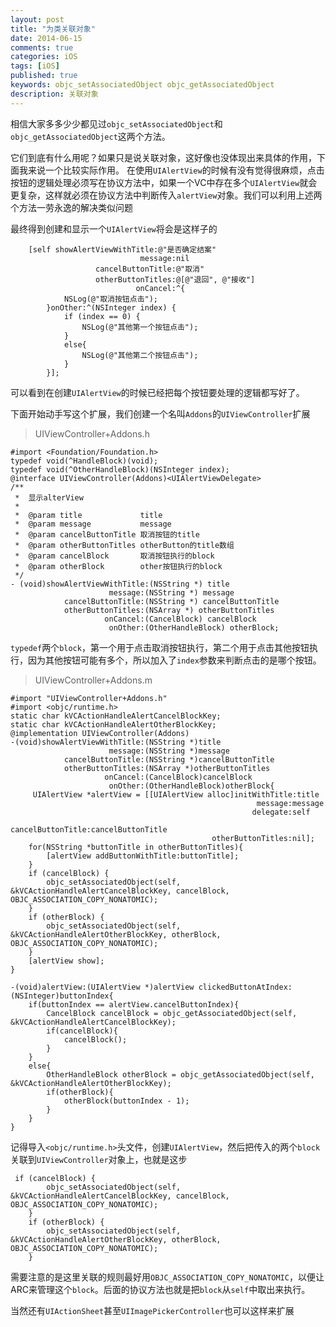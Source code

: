 ```yaml
---
layout: post
title: "为类关联对象"
date: 2014-06-15
comments: true
categories: iOS
tags: [iOS]
published: true
keywords: objc_setAssociatedObject objc_getAssociatedObject
description: 关联对象
---
```


相信大家多多少少都见过`objc_setAssociatedObject`和`objc_getAssociatedObject`这两个方法。

它们到底有什么用呢？如果只是说关联对象，这好像也没体现出来具体的作用，下面我来说一个比较实际作用。
在使用`UIAlertView`的时候有没有觉得很麻烦，点击按钮的逻辑处理必须写在协议方法中，如果一个VC中存在多个`UIAlertView`就会更复杂，这样就必须在协议方法中判断传入`alertView`对象。我们可以利用上述两个方法一劳永逸的解决类似问题

最终得到创建和显示一个`UIAlertView`将会是这样子的

```
	[self showAlertViewWithTitle:@"是否确定结案"
                             message:nil
                   cancelButtonTitle:@"取消"
                   otherButtonTitles:@[@"退回", @"接收"]
                            onCancel:^{  
            NSLog(@"取消按钮点击");
        }onOther:^(NSInteger index) {
            if (index == 0) {
                NSLog(@"其他第一个按钮点击");
            }
            else{
                NSLog(@"其他第二个按钮点击");
            }
        }];
```

可以看到在创建`UIAlertView`的时候已经把每个按钮要处理的逻辑都写好了。

下面开始动手写这个扩展，我们创建一个名叫`Addons`的`UIViewController`扩展

>UIViewController+Addons.h

```
#import <Foundation/Foundation.h>
typedef void(^HandleBlock)(void);
typedef void(^OtherHandleBlock)(NSInteger index);
@interface UIViewController(Addons)<UIAlertViewDelegate>
/**
 *  显示alterView
 *
 *  @param title             title
 *  @param message           message
 *  @param cancelButtonTitle 取消按钮的title
 *  @param otherButtonTitles otherButton的title数组
 *  @param cancelBlock       取消按钮执行的block
 *  @param otherBlock        other按钮执行的block
 */
- (void)showAlertViewWithTitle:(NSString *) title
                      message:(NSString *) message
            cancelButtonTitle:(NSString *) cancelButtonTitle
            otherButtonTitles:(NSArray *) otherButtonTitles
                     onCancel:(CancelBlock) cancelBlock
                      onOther:(OtherHandleBlock) otherBlock;
```

`typedef`两个`block`，第一个用于点击取消按钮执行，第二个用于点击其他按钮执行，因为其他按钮可能有多个，所以加入了`index`参数来判断点击的是哪个按钮。

>UIViewController+Addons.m

```
#import "UIViewController+Addons.h"
#import <objc/runtime.h>
static char kVCActionHandleAlertCancelBlockKey;
static char kVCActionHandleAlertOtherBlockKey;
@implementation UIViewController(Addons)
-(void)showAlertViewWithTitle:(NSString *)title
                      message:(NSString *)message
            cancelButtonTitle:(NSString *)cancelButtonTitle
            otherButtonTitles:(NSArray *)otherButtonTitles
                     onCancel:(CancelBlock)cancelBlock
                      onOther:(OtherHandleBlock)otherBlock{
     UIAlertView *alertView = [[UIAlertView alloc]initWithTitle:title
                                                       message:message
                                                      delegate:self
                      	                   cancelButtonTitle:cancelButtonTitle
                                             otherButtonTitles:nil];
    for(NSString *buttonTitle in otherButtonTitles){
        [alertView addButtonWithTitle:buttonTitle];
    }
    if (cancelBlock) {
        objc_setAssociatedObject(self, &kVCActionHandleAlertCancelBlockKey, cancelBlock, OBJC_ASSOCIATION_COPY_NONATOMIC);
    }
    if (otherBlock) {
        objc_setAssociatedObject(self, &kVCActionHandleAlertOtherBlockKey, otherBlock, OBJC_ASSOCIATION_COPY_NONATOMIC);
    }
    [alertView show];
}
```

```
-(void)alertView:(UIAlertView *)alertView clickedButtonAtIndex:(NSInteger)buttonIndex{
	if(buttonIndex == alertView.cancelButtonIndex){
        CancelBlock cancelBlock = objc_getAssociatedObject(self, &kVCActionHandleAlertCancelBlockKey);
        if(cancelBlock){
            cancelBlock();
        }
    }
    else{
        OtherHandleBlock otherBlock = objc_getAssociatedObject(self, &kVCActionHandleAlertOtherBlockKey);
        if(otherBlock){
            otherBlock(buttonIndex - 1);
        }
    }
}
```

记得导入`<objc/runtime.h>`头文件，创建`UIAlertView`，然后把传入的两个`block`关联到`UIViewController`对象上，也就是这步

```
 if (cancelBlock) {
        objc_setAssociatedObject(self, &kVCActionHandleAlertCancelBlockKey, cancelBlock, OBJC_ASSOCIATION_COPY_NONATOMIC);
    }
    if (otherBlock) {
        objc_setAssociatedObject(self, &kVCActionHandleAlertOtherBlockKey, otherBlock, OBJC_ASSOCIATION_COPY_NONATOMIC);
    }

```

需要注意的是这里关联的规则最好用`OBJC_ASSOCIATION_COPY_NONATOMIC`，以便让ARC来管理这个`block`。后面的协议方法也就是把`block`从`self`中取出来执行。

当然还有`UIActionSheet`甚至`UIImagePickerController`也可以这样来扩展
